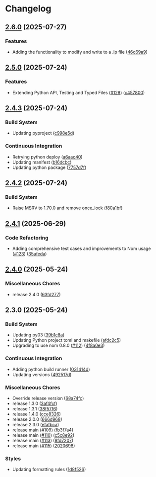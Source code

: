 # Changelog

## [2.6.0](https://github.com/dandxy89/lp_parser_rs/compare/parse_lp-v2.5.0...parse_lp-v2.6.0) (2025-07-27)


### Features

* Adding the functionality to modify and write to a .lp file ([46c69a9](https://github.com/dandxy89/lp_parser_rs/commit/46c69a997263ab3fbb6bb1ccfd4d6b4dee71bc6a))

## [2.5.0](https://github.com/dandxy89/lp_parser_rs/compare/parse_lp-v2.4.3...parse_lp-v2.5.0) (2025-07-24)


### Features

* Extending Python API, Testing and Typed Files ([#128](https://github.com/dandxy89/lp_parser_rs/issues/128)) ([c457800](https://github.com/dandxy89/lp_parser_rs/commit/c45780087e39799f6901ec46a0b48545b282a3c4))

## [2.4.3](https://github.com/dandxy89/lp_parser_rs/compare/parse_lp-v2.4.2...parse_lp-v2.4.3) (2025-07-24)


### Build System

* Updating pyproject ([c998e5d](https://github.com/dandxy89/lp_parser_rs/commit/c998e5ddd3ad3aa4bf88af90c506659ec5d01436))


### Continuous Integration

* Retrying python deploy ([a6aac40](https://github.com/dandxy89/lp_parser_rs/commit/a6aac40e2ac246d84e6050042695a2a6c5c29c76))
* Updating manifest ([b16dcbc](https://github.com/dandxy89/lp_parser_rs/commit/b16dcbcbbdd052eeae3887c9a58fe7edf3449164))
* Updating python package ([7757d7f](https://github.com/dandxy89/lp_parser_rs/commit/7757d7fcf6a205bff9d2737beb788a6cddf16726))

## [2.4.2](https://github.com/dandxy89/lp_parser_rs/compare/parse_lp-v2.4.1...parse_lp-v2.4.2) (2025-07-24)


### Build System

* Raise MSRV to 1.70.0 and remove once_lock ([f80a1bf](https://github.com/dandxy89/lp_parser_rs/commit/f80a1bf26a1c011b014b84f391799211d5f0e960))

## [2.4.1](https://github.com/dandxy89/lp_parser_rs/compare/parse_lp-v2.4.0...parse_lp-v2.4.1) (2025-06-29)


### Code Refactoring

* Adding comprehensive test cases and improvements to Nom usage ([#123](https://github.com/dandxy89/lp_parser_rs/issues/123)) ([35afeda](https://github.com/dandxy89/lp_parser_rs/commit/35afedad25cc9539774d7e155cafe218d681b5de))

## [2.4.0](https://github.com/dandxy89/lp_parser_rs/compare/parse_lp-v2.3.0...parse_lp-v2.4.0) (2025-05-24)


### Miscellaneous Chores

* release 2.4.0 ([63fd277](https://github.com/dandxy89/lp_parser_rs/commit/63fd2773fe2375b2e2f95b603287cdf1683934f6))

## 2.3.0 (2025-05-24)


### Build System

* Updating py03 ([39b1c8a](https://github.com/dandxy89/lp_parser_rs/commit/39b1c8a67d61603944eaca5cf4296db3c29906d7))
* Updating Python project toml and makefile ([afdc2c5](https://github.com/dandxy89/lp_parser_rs/commit/afdc2c58b47c4f657a8724c9da02d5e93c548e33))
* Upgrading to use nom 0.8.0 ([#112](https://github.com/dandxy89/lp_parser_rs/issues/112)) ([4f8a0e3](https://github.com/dandxy89/lp_parser_rs/commit/4f8a0e326aaad54ad76eb88ebbb2775ea6740454))


### Continuous Integration

* Adding python build runner ([031414d](https://github.com/dandxy89/lp_parser_rs/commit/031414de5b3baaed478a35cde4a387439d6a4791))
* Updating versions ([492517d](https://github.com/dandxy89/lp_parser_rs/commit/492517d9e257608d39aa70cf2bdd8b9e8ca98f5b))


### Miscellaneous Chores

* Override release version ([68a74fc](https://github.com/dandxy89/lp_parser_rs/commit/68a74fc2e8709550571aacd945fd06be2695719c))
* release 1.3.0 ([3af4fcf](https://github.com/dandxy89/lp_parser_rs/commit/3af4fcf18a388140faf324bd5f2459aef65d9f75))
* release 1.3.1 ([38f57f6](https://github.com/dandxy89/lp_parser_rs/commit/38f57f6b6aa98b2c1012a903f628718245959ffc))
* release 1.4.0 ([cce8326](https://github.com/dandxy89/lp_parser_rs/commit/cce8326881b55e8b070f58665812e2b3e40e1624))
* release 2.0.0 ([666d968](https://github.com/dandxy89/lp_parser_rs/commit/666d968d1c47d5e7eff2618f702ecb1da74a1295))
* release 2.3.0 ([efafbca](https://github.com/dandxy89/lp_parser_rs/commit/efafbcae561ea76e020156e5f3d9fc7c273e4156))
* release main ([#109](https://github.com/dandxy89/lp_parser_rs/issues/109)) ([fb3f7a4](https://github.com/dandxy89/lp_parser_rs/commit/fb3f7a45a5414958a9aff22369122616cd1e7a2d))
* release main ([#110](https://github.com/dandxy89/lp_parser_rs/issues/110)) ([c5c8e92](https://github.com/dandxy89/lp_parser_rs/commit/c5c8e920ec8f45eb65de28f4c45e412e83dc1d4e))
* release main ([#113](https://github.com/dandxy89/lp_parser_rs/issues/113)) ([8fd7207](https://github.com/dandxy89/lp_parser_rs/commit/8fd72073d046c6efb5a11acc58a9be1b3133faea))
* release main ([#115](https://github.com/dandxy89/lp_parser_rs/issues/115)) ([2020698](https://github.com/dandxy89/lp_parser_rs/commit/202069826a905432cb549a0887e3193d868f0fea))


### Styles

* Updating formatting rules ([1d8f526](https://github.com/dandxy89/lp_parser_rs/commit/1d8f526c174d588a1d49fc19e85a89501d91514d))
